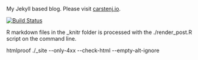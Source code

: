 My Jekyll based blog. Please visit [carstenj.io](http://carstenj.io/).

[![Build Status](https://travis-ci.org/carsten-j/blog.svg?branch=master)](https://travis-ci.org/carsten-j/blog)


R markdown files in the _knitr folder is processed with the
./render_post.R <inputfile>
script on the command line.

htmlproof ./_site --only-4xx  --check-html --empty-alt-ignore

